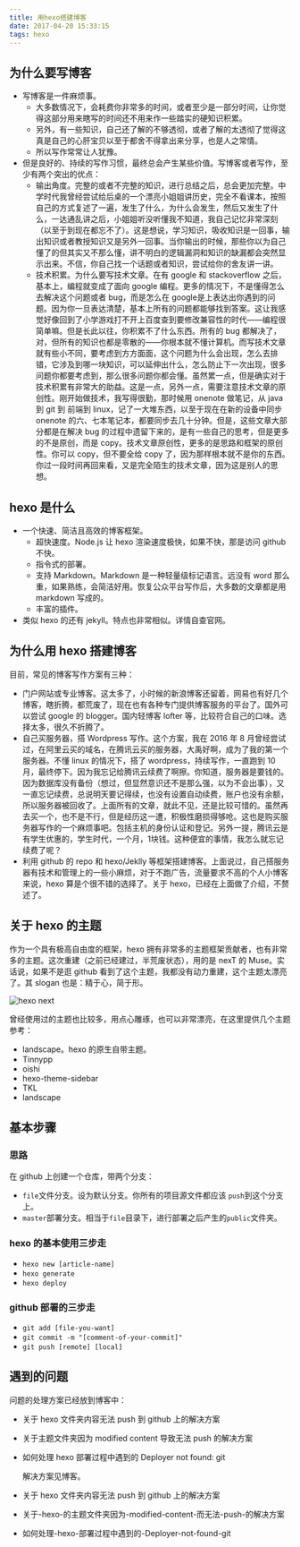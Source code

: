 ```yaml
---
title: 用hexo搭建博客
date: 2017-04-20 15:33:15
tags: hexo
---
```


## 为什么要写博客
- 写博客是一件麻烦事。
  - 大多数情况下，会耗费你非常多的时间，或者至少是一部分时间，让你觉得这部分用来瞎写的时间还不用来作一些踏实的硬知识积累。
  - 另外，有一些知识，自己还了解的不够透彻，或者了解的太透彻了觉得这真是自己的心肝宝贝以至于都舍不得拿出来分享，也是人之常情。
  - 所以写作常常让人犹豫。
- 但是良好的、持续的写作习惯，最终总会产生某些价值。写博客或者写作，至少有两个突出的优点：
  - 输出角度。完整的或者不完整的知识，进行总结之后，总会更加完整。中学时代我曾经尝试给后桌的一个漂亮小姐姐讲历史，完全不看课本，按照自己的方式复述了一遍，发生了什么，为什么会发生，然后又发生了什么，一达通乱讲之后，小姐姐听没听懂我不知道，我自己记忆非常深刻（以至于到现在都忘不了）。这是想说，学习知识，吸收知识是一回事，输出知识或者教授知识又是另外一回事。当你输出的时候，那些你以为自己懂了的但其实又不那么懂，讲不明白的逻辑漏洞和知识的缺漏都会突然显示出来。不信，你自己找一个话题或者知识，尝试给你的舍友讲一讲。
  - 技术积累。为什么要写技术文章。在有 google 和 stackoverflow 之后，基本上，编程就变成了面向 google 编程。更多的情况下，不是懂得怎么去解决这个问题或者 bug，而是怎么在 google是上表达出你遇到的问题。因为你一旦表达清楚，基本上所有的问题都能够找到答案。这让我感觉好像回到了小学游戏打不开上百度查到要修改兼容性的时代——编程很简单嘛。但是长此以往，你积累不了什么东西。所有的 bug 都解决了，对，但所有的知识也都是零散的——你根本就不懂计算机。而写技术文章就有些小不同，要考虑到方方面面，这个问题为什么会出现，怎么去排错，它涉及到哪一块知识，可以延伸出什么，怎么防止下一次出现，很多问题你都要考虑到，那么很多问题你都会懂。虽然累一点，但是确实对于技术积累有非常大的助益。这是一点，另外一点，需要注意技术文章的原创性。刚开始做技术，我写得很勤，那时候用 onenote 做笔记，从 java 到 git 到 前端到 linux，记了一大堆东西，以至于现在在新的设备中同步 onenote 的六、七本笔记本，都要同步去几十分钟。但是，这些文章大部分都是在解决 bug 的过程中遗留下来的，是有一些自己的思考，但是更多的不是原创，而是 copy。技术文章原创性，更多的是思路和框架的原创性。你可以 copy，但不要全给 copy 了，因为那样根本就不是你的东西。你过一段时间再回来看，又是完全陌生的技术文章，因为这是别人的思想。


## hexo 是什么
- 一个快速、简洁且高效的博客框架。
  - 超快速度。Node.js 让 hexo 渲染速度极快，如果不快，那是访问 github 不快。
  - 指令式的部署。
  - 支持 Markdown。Markdown 是一种轻量级标记语言。远没有 word 那么重，如果熟练，会简洁好用。恢复公众平台写作后，大多数的文章都是用 markdown 写成的。
  - 丰富的插件。
- 类似 hexo 的还有 jekyll。特点也非常相似。详情自查官网。

## 为什么用 hexo 搭建博客
目前，常见的博客写作方案有三种：
- 门户网站或专业博客。这太多了，小时候的新浪博客还留着，网易也有好几个博客，瞎折腾，都荒废了，现在也有各种专门提供博客服务的平台了。国外可以尝试 google 的 blogger。国内轻博客 lofter 等，比较符合自己的口味。选择太多，很久不折腾了。
- 自己买服务器，搭 Wordpress 写作。这个方案，我在 2016 年 8 月曾经尝试过，在阿里云买的域名，在腾讯云买的服务器，大禹好啊，成为了我的第一个服务器。不懂 linux 的情况下，搭了 wordpress，持续写作，一直跑到 10月，最终停下。因为我忘记给腾讯云续费了啊擦。你知道，服务器是要钱的。因为数据库没有备份（想过，但显然意识还不是那么强，以为不会出事），又一直忘记续费，总说明天要记得续，也没有设置自动续费，账户也没有余额，所以服务器被回收了。上面所有的文章，就此不见，还是比较可惜的。虽然再去买一个，也不是不行，但是经历这一遭，积极性磨损得够呛。这也是购买服务器写作的一个麻烦事吧。包括主机的身份认证和登记。另外一提，腾讯云是有学生优惠的，学生时代，一个月，1块钱。这种便宜的事情，我怎么就忘记续费了呢？
- 利用 github 的 repo 和 hexo/Jeklly 等框架搭建博客。上面说过，自己搭服务器有技术和管理上的一些小麻烦，对于不跑广告，流量要求不高的个人小博客来说，hexo 算是个很不错的选择了。关于 hexo，已经在上面做了介绍，不赘述了。


## 关于 hexo 的主题
作为一个具有极高自由度的框架，hexo 拥有非常多的主题框架贡献者，也有非常多的主题。这次重建（之前已经建过，半荒废状态），用的是 nexT 的 Muse。实话说，如果不是逛 github 看到了这个主题，我都没有动力重建，这个主题太漂亮了。其 slogan 也是：精于心，简于形。

![hexo next](http://ook21am6y.bkt.clouddn.com/hexo%20themes%20next.png)

曾经使用过的主题也比较多，用点心雕琢，也可以非常漂亮，在这里提供几个主题参考：

- landscape。hexo 的原生自带主题。
- Tinnypp
- oishi
- hexo-theme-sidebar
- TKL
- landscape


## 基本步骤

### 思路
在 github 上创建一个仓库，带两个分支：
- `file`文件分支。设为默认分支。你所有的项目源文件都应该 `push`到这个分支上。
- `master`部署分支。相当于`file`目录下，进行部署之后产生的`public`文件夹。

### hexo 的基本使用三步走
- `hexo new [article-name]`
- `hexo generate`
- `hexo deploy`

### github 部署的三步走
- `git add [file-you-want]`
- `git commit -m "[comment-of-your-commit]"`
- `git push [remote] [local]`

## 遇到的问题

问题的处理方案已经放到博客中：

- 关于 hexo 文件夹内容无法 push 到 github 上的解决方案
- 关于主题文件夹因为 modified content 导致无法 push 的解决方案
- 如何处理 hexo 部署过程中遇到的 Deployer not found: git

  解决方案见博客。

- 关于 hexo 文件夹内容无法 push 到 github 上的解决方案
- 关于-hexo-的主题文件夹因为-modified-content-而无法-push-的解决方案
- 如何处理-hexo-部署过程中遇到的-Deployer-not-found-git